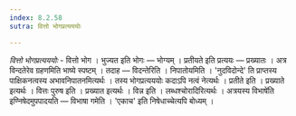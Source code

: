 ```yaml
---
index: 8.2.58
sutra: वित्तो भोगप्रत्यययोः

---
```

_वित्तो भोगप्रत्यययोः_ - वित्तो भोग । भुज्यत इति भोगः —  भोग्यम् । प्रतीयते इति प्रत्ययः —  प्रख्यातः । अत्र विन्दतेरेव ग्रहणमिति भाष्ये स्पष्टम् । तदाह —  विदन्तेरिति । निपातोयमिति । 'नुदविदोन्दे' ति प्राप्तस्य पाक्षिकनत्वस्य अभावनिपातनमित्यर्थः । तस्य भोगप्रत्यययोः कदाऽपि नत्वं नेत्यर्थः । प्रतीते इति । प्रख्याते इत्यर्थः । वित्तः पुरुष इति । प्रख्यात इत्यर्थः । विन्न इति । लब्धश्चोरादिरित्यर्थः । अत्रयस्य विभाषे॑ति इण्निषेदमुपपादयति —  विभाषा गमेति । 'एकाच' इति निषेधाच्चेत्यपि बोध्यम् । 